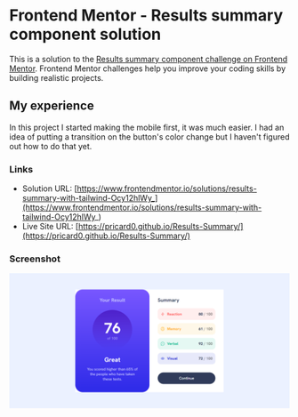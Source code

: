 # Frontend Mentor - Results summary component solution

This is a solution to the [Results summary component challenge on Frontend Mentor](https://www.frontendmentor.io/challenges/results-summary-component-CE_K6s0maV). Frontend Mentor challenges help you improve your coding skills by building realistic projects. 

## My experience
In this project I started making the mobile first, it was much easier. I had an idea of putting a transition on the button's color change but I haven't figured out how to do that yet.

### Links

- Solution URL: [https://www.frontendmentor.io/solutions/results-summary-with-tailwind-Ocy12hlWy_](https://www.frontendmentor.io/solutions/results-summary-with-tailwind-Ocy12hlWy_)
- Live Site URL: [https://pricard0.github.io/Results-Summary/](https://pricard0.github.io/Results-Summary/)

### Screenshot

![](./design/Screenshot.jpg)

